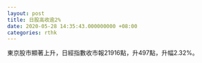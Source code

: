 ```yaml
---
layout: post
title: 日股高收逾2%
date: 2020-05-28 14:35:43.000000000 +08:00
categories: rthk
---
```


東京股市顯著上升，日經指數收市報21916點，升497點，升幅2.32%。
